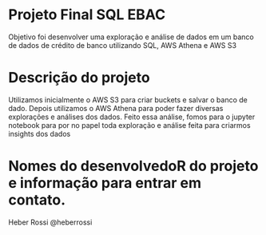 # Projeto Final SQL EBAC
Objetivo foi desenvolver uma exploração e análise de dados em um banco de dados de crédito de banco utilizando SQL, AWS Athena e AWS S3

# Descrição do projeto
Utilizamos inicialmente o AWS S3 para criar buckets e salvar o banco de dado. Depois utilizamos o AWS Athena para poder fazer diversas explorações e análises dos dados. Feito essa análise, fomos para o jupyter notebook para por no papel toda exploração e análise feita para criarmos insights dos dados

# Nomes do desenvolvedoR do projeto e informação para entrar em contato.

Heber Rossi
@heberrossi
